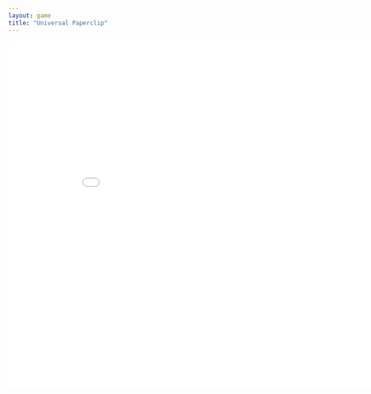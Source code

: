```yaml
---
layout: game
title: "Universal Paperclip"
---
```

<embed src="yeehaw/" width="900" height="700" allowfullscreen>
